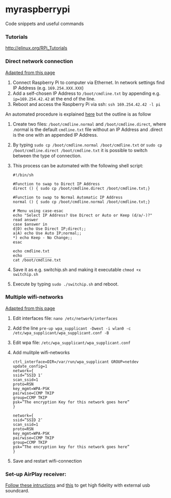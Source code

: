myraspberrypi
=============

Code snippets and useful commands

### Tutorials
http://elinux.org/RPi_Tutorials

### Direct network connection
[Adapted from this page](http://pihw.wordpress.com/guides/direct-network-connection/)

1. Connect Raspberry Pi to computer via Ethernet. In network settings find IP Address (e.g. ``169.254.XXX.XXX``)
2. Add a self-chosen IP Address to ``/boot/cmdline.txt`` by appending e.g. ``ip=169.254.42.42`` at the end of the line.
3. Reboot and access the Raspberry Pi via ssh: ``ssh 169.254.42.42 -l pi``

An automated procedure is explained [here](http://pihw.wordpress.com/guides/direct-network-connection/) but the outline is as follow

1. Create two files: ``/boot/cmdline.normal`` and ``/boot/cmdline.direct``, where .normal is the default ``cmdline.txt`` file without an IP Address and
.direct is the one with an appended IP Address.
2. By typing ``sudo cp /boot/cmdline.normal /boot/cmdline.txt`` or ``sudo cp /boot/cmdline.direct /boot/cmdline.txt`` it is possible to switch between the type of connection.
3. This process can be automated with the following shell script:

      ```
      #!/bin/sh
 
      #Function to swap to Direct IP Address
      direct () { sudo cp /boot/cmdline.direct /boot/cmdline.txt;}
 
      #Function to swap to Normal Automatic IP Address
      normal () { sudo cp /boot/cmdline.normal /boot/cmdline.txt;}
 
      # Menu using case-esac
      echo "Select IP Address? Use Direct or Auto or Keep (d/a/-)?"
      read answer
      case $answer in
      d|D) echo Use Direct IP;direct;;
      a|A) echo Use Auto IP;normal;;
      *) echo Keep - No Change;;
      esac
 
      echo cmdline.txt
      echo ____________
      cat /boot/cmdline.txt
      ```
4. Save it as e.g. switchip.sh and making it executable ``chmod +x switchip.sh``
5. Execute by typing ``sudo ./switchip.sh`` and reboot.

### Multiple wifi-networks
[Adapted from this page](http://www.instantsupportsite.com/self-help/raspberry-pi/raspberry-connect-multiple-wireless-networks/)

1. Edit interfaces file: ``nano /etc/network/interfaces`` 
2. Add the line ``pre-up wpa_supplicant -Dwext -i wlan0 -c /etc/wpa_supplicant/wpa_supplicant.conf -B``
3. Edit wpa file: ``/etc/wpa_supplicant/wpa_supplicant.conf``
4. Add mulitple wifi-networks

      ```
      ctrl_interface=DIR=/var/run/wpa_supplicant GROUP=netdev
      update_config=1
      network={
      ssid=”SSID 1″
      scan_ssid=1
      proto=RSN
      key_mgmt=WPA-PSK
      pairwise=CCMP TKIP
      group=CCMP TKIP
      psk=”The encryption Key for this network goes here”
      }
      
      network={
      ssid=”SSID 2″
      scan_ssid=1
      proto=RSN
      key_mgmt=WPA-PSK
      pairwise=CCMP TKIP
      group=CCMP TKIP
      psk=”The encryption key for this network goes here”
      }
      ```
5. Save and restart wifi-connection

### Set-up AirPlay receiver:
[Follow these intructions](http://www.raywenderlich.com/44918/raspberry-pi-airplay-tutorial)
and [this](http://audioplastic.org/blog/2013/01/10/AP1/) to get high fidelity with external usb soundcard.